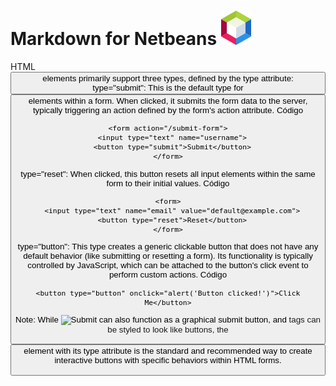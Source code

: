 # Markdown for Netbeans ![Description Here](https://raw.githubusercontent.com/moacirrf/netbeans-markdown/main/images/nblogo48x48.png)

HTML <button> elements primarily support three types, defined by the type attribute:
type="submit": This is the default type for <button> elements within a form. When clicked, it submits the form data to the server, typically triggering an action defined by the form's action attribute.
Código

    <form action="/submit-form">
      <input type="text" name="username">
      <button type="submit">Submit</button>
    </form>
type="reset": When clicked, this button resets all input elements within the same form to their initial values.
Código

    <form>
      <input type="text" name="email" value="default@example.com">
      <button type="reset">Reset</button>
    </form>
type="button": This type creates a generic clickable button that does not have any default behavior (like submitting or resetting a form). Its functionality is typically controlled by JavaScript, which can be attached to the button's click event to perform custom actions.
Código

    <button type="button" onclick="alert('Button clicked!')">Click Me</button>
Note: While <input type="image"> can also function as a graphical submit button, and <a> tags can be styled to look like buttons, the <button> element with its type attribute is the standard and recommended way to create interactive buttons with specific behaviors within HTML forms.
